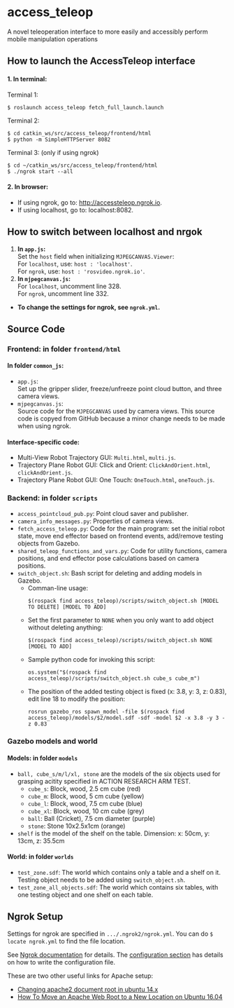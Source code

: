 # access_teleop
A novel teleoperation interface to more easily and accessibly perform mobile manipulation operations

## How to launch the AccessTeleop interface
#### 1. In terminal:  
Terminal 1:  
```
$ roslaunch access_teleop fetch_full_launch.launch
```
Terminal 2:  
```
$ cd catkin_ws/src/access_teleop/frontend/html  
$ python -m SimpleHTTPServer 8082  
```
Terminal 3: (only if using ngrok)  
```
$ cd ~/catkin_ws/src/access_teleop/frontend/html  
$ ./ngrok start --all  
```

#### 2. In browser:  
* If using ngrok, go to: http://accessteleop.ngrok.io.  
* If using localhost, go to: localhost:8082.  


## How to switch between localhost and nrgok  
1. **In `app.js`:**  
Set the `host` field when initializing `MJPEGCANVAS.Viewer`:  
For `localhost`, use: `host : 'localhost'`.  
For `ngrok`, use: `host : 'rosvideo.ngrok.io'`.  
2. **In `mjpegcanvas.js`:**  
For `localhost`, uncomment line 328.  
For `ngrok`, uncomment line 332.  

* **To change the settings for ngrok, see `ngrok.yml`.**


## Source Code
### **Frontend:** in folder `frontend/html`
#### In folder `common_js`:  
* `app.js`:  
Set up the gripper slider, freeze/unfreeze point cloud button, and three camera views.  
* `mjpegcanvas.js`:  
Source code for the `MJPEGCANVAS` used by camera views. This source code is copyed from GitHub because a minor change needs to be made when using ngrok.  

#### Interface-specific code:  
* Multi-View Robot Trajectory GUI: `Multi.html`, `multi.js`.  
* Trajectory Plane Robot GUI: Click and Orient: `ClickAndOrient.html`, `clickAndOrient.js`.  
* Trajectory Plane Robot GUI: One Touch: `OneTouch.html`, `oneTouch.js`.  

### **Backend:** in folder `scripts`
* `access_pointcloud_pub.py`: Point cloud saver and publisher.  
* `camera_info_messages.py`: Properties of camera views.  
* `fetch_access_teleop.py`: Code for the main program: set the initial robot state, move end effector based on frontend events, add/remove testing objects from Gazebo.   
* `shared_teleop_functions_and_vars.py`: Code for utility functions, camera positions, and end effector pose calculations based on camera positions.  
* `switch_object.sh`: Bash script for deleting and adding models in Gazebo.  
  - Comman-line usage:  
    ```
    $(rospack find access_teleop)/scripts/switch_object.sh [MODEL TO DELETE] [MODEL TO ADD]
    ```
  - Set the first parameter to `NONE` when you only want to add object without deleting anything:  
    ```
    $(rospack find access_teleop)/scripts/switch_object.sh NONE [MODEL TO ADD]
    ```
  - Sample python code for invoking this script:
    ```
    os.system("$(rospack find access_teleop)/scripts/switch_object.sh cube_s cube_m")
    ```  
  - The position of the added testing object is fixed (x: 3.8, y: 3, z: 0.83), edit line 18 to modify the position:  
    ```
    rosrun gazebo_ros spawn_model -file $(rospack find access_teleop)/models/$2/model.sdf -sdf -model $2 -x 3.8 -y 3 -z 0.83
    ```   

### **Gazebo models and world**
#### Models: in folder `models`  
* `ball, cube_s/m/l/xl, stone` are the models of the six objects used for grasping acitity specified in ACTION RESEARCH ARM TEST.
  - `cube_s`: Block, wood, 2.5 cm cube (red)
  - `cube_m`: Block, wood, 5 cm cube (yellow)
  - `cube_l`: Block, wood, 7.5 cm cube (blue)
  - `cube_xl`: Block, wood, 10 cm cube (grey)
  - `ball`: Ball (Cricket), 7.5 cm diameter (purple)
  - `stone`: Stone 10x2.5x1cm (orange)
* `shelf` is the model of the shelf on the table. Dimension: x: 50cm, y: 13cm, z: 35.5cm
#### World: in folder `worlds`
* `test_zone.sdf`: The world which contains only a table and a shelf on it. Testing object needs to be added using `switch_object.sh`.  
* `test_zone_all_objects.sdf`: The world which contains six tables, with one testing object and one shelf on each table.  

## Ngrok Setup
Settings for ngrok are specified in `.../.ngrok2/ngrok.yml`. You can do `$ locate ngrok.yml` to find the file location.  

See [Ngrok documentation](https://ngrok.com/docs) for details. The [configuration section](https://ngrok.com/docs#config) has details on how to write the configuration file. 

These are two other useful links for Apache setup: 
* [Changing apache2 document root in ubuntu 14.x](https://julienrenaux.fr/2015/04/06/changing-apache2-document-root-in-ubuntu-14-x/)  
* [How To Move an Apache Web Root to a New Location on Ubuntu 16.04](https://www.digitalocean.com/community/tutorials/how-to-move-an-apache-web-root-to-a-new-location-on-ubuntu-16-04)
